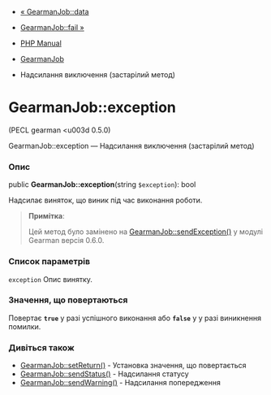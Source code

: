 - [« GearmanJob::data](gearmanjob.data.md)
- [GearmanJob::fail »](gearmanjob.fail.md)

- [PHP Manual](index.md)
- [GearmanJob](class.gearmanjob.md)
- Надсилання виключення (застарілий метод)

# GearmanJob::exception

(PECL gearman \<u003d 0.5.0)

GearmanJob::exception — Надсилання виключення (застарілий метод)

### Опис

public **GearmanJob::exception**(string `$exception`): bool

Надсилає виняток, що виник під час виконання роботи.

> **Примітка**:
>
> Цей метод було замінено на
> [GearmanJob::sendException()](gearmanjob.sendexception.md) у модулі
> Gearman версія 0.6.0.

### Список параметрів

`exception`
Опис винятку.

### Значення, що повертаються

Повертає **`true`** у разі успішного виконання або **`false`** у
у разі виникнення помилки.

### Дивіться також

- [GearmanJob::setReturn()](gearmanjob.setreturn.md) - Установка
значення, що повертається
- [GearmanJob::sendStatus()](gearmanjob.sendstatus.md) - Надсилання
статусу
- [GearmanJob::sendWarning()](gearmanjob.sendwarning.md) - Надсилання
попередження
